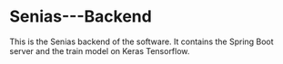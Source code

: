 # Senias---Backend
This is the Senias backend of the software. It contains the Spring Boot server and the train model on Keras Tensorflow.
